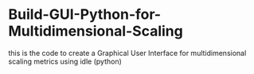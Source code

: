 # Build-GUI-Python-for-Multidimensional-Scaling
this is the code to create a  Graphical User Interface for multidimensional scaling metrics using idle (python)
